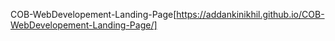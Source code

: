 COB-WebDevelopement-Landing-Page[https://addankinikhil.github.io/COB-WebDevelopement-Landing-Page/]
